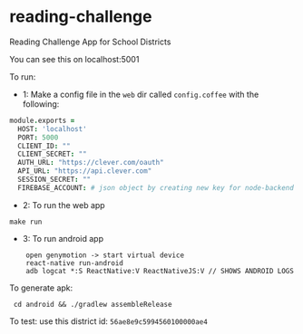 # reading-challenge
Reading Challenge App for School Districts

You can see this on localhost:5001

To run:

- 1:  Make a config file in the `web` dir called `config.coffee` with the following:

```coffee
module.exports =
  HOST: 'localhost'
  PORT: 5000
  CLIENT_ID: ""
  CLIENT_SECRET: ""
  AUTH_URL: "https://clever.com/oauth"
  API_URL: "https://api.clever.com"
  SESSION_SECRET: ""
  FIREBASE_ACCOUNT: # json object by creating new key for node-backend at https://console.firebase.google.com/iam-admin/serviceaccounts/project?project=firebase-reading-challenge&consoleReturnUrl=https:%2F%2Fconsole.firebase.google.com%2Fproject%2Ffirebase-reading-challenge%2Foverview
```

- 2:  To run the web app
```
make run
```

- 3: To run android app
```
    open genymotion -> start virtual device
    react-native run-android
    adb logcat *:S ReactNative:V ReactNativeJS:V // SHOWS ANDROID LOGS
```

To generate apk:
```
 cd android && ./gradlew assembleRelease
```

To test:
use this district id: `56ae8e9c5994560100000ae4`
